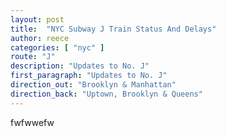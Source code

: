 ```yaml
---
layout: post
title:  "NYC Subway J Train Status And Delays"
author: reece
categories: [ "nyc" ]
route: "J"
description: "Updates to No. J"
first_paragraph: "Updates to No. J"
direction_out: "Brooklyn & Manhattan"
direction_back: "Uptown, Brooklyn & Queens"
---
```


fwfwwefw
